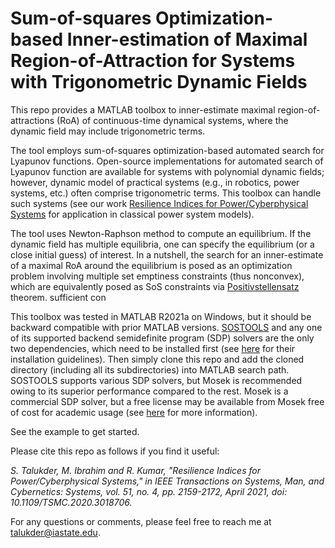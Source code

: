 # Sum-of-squares Optimization-based Inner-estimation of Maximal Region-of-Attraction for Systems with Trigonometric Dynamic Fields
This repo provides a MATLAB toolbox to inner-estimate maximal region-of-attractions (RoA) of continuous-time dynamical systems, where the dynamic field may include trigonometric terms.  

The tool employs sum-of-squares optimization-based automated search for Lyapunov functions. Open-source implementations for automated search of Lyapunov function are available for systems with polynomial dynamic fields; however, dynamic model of practical systems (e.g., in robotics, power systems, etc.) often comprise trigonometric terms. This toolbox can handle such systems (see our work [Resilience Indices for Power/Cyberphysical Systems](https://ieeexplore.ieee.org/abstract/document/9198917) for application in classical power system models).

The tool uses Newton-Raphson method to compute an equilibrium. If the dynamic field has multiple equilibria, one can specify the equilibrium (or a close initial guess) of interest. In a nutshell, the search for an inner-estimate of a maximal RoA around the equilibrium is posed as an optimization problem involving multiple set emptiness constraints (thus nonconvex), which are equivalently posed as SoS constraints via [Positivstellensatz](chrome-extension://efaidnbmnnnibpcajpcglclefindmkaj/https://www.mit.edu/~parrilo/ecc03_course/06_positivstellensatz.pdf) theorem. sufficient con

This toolbox was tested in MATLAB R2021a on Windows, but it should be backward compatible with prior MATLAB versions. [SOSTOOLS](https://www.cds.caltech.edu/sostools/) and any one of its supported backend semidefinite program (SDP) solvers are the only two dependencies, which need to be installed first (see [here](https://github.com/oxfordcontrol/SOSTOOLS) for their installation guidelines). Then simply clone this repo and add the cloned directory (including all its subdirectories) into MATLAB search path. SOSTOOLS supports various SDP solvers, but Mosek is recommended owing to its superior performance compared to the rest. Mosek is a commercial SDP solver, but a free license may be available from Mosek free of cost for academic usage (see [here](https://www.mosek.com/products/academic-licenses/) for more information).

See the example to get started. 

Please cite this repo as follows if you find it useful:

*S. Talukder, M. Ibrahim and R. Kumar, "Resilience Indices for Power/Cyberphysical Systems," in IEEE Transactions on Systems, Man, and Cybernetics: Systems, vol. 51, no. 4, pp. 2159-2172, April 2021, doi: 10.1109/TSMC.2020.3018706.*

For any questions or comments, please feel free to reach me at [talukder@iastate.edu](mailto:talukder@iastate.edu).
